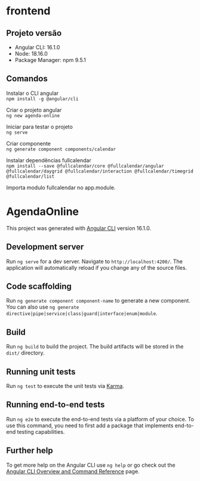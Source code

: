 # frontend

## Projeto versão

- Angular CLI: 16.1.0
- Node: 18.16.0
- Package Manager: npm 9.5.1

## Comandos
Instalar o CLI angular  
`npm install -g @angular/cli`

Criar o projeto angular  
`ng new agenda-online`

Iniciar para testar o projeto  
`ng serve`

Criar componente  
`ng generate component components/calendar`

Instalar dependências fullcalendar  
`npm install --save @fullcalendar/core @fullcalendar/angular @fullcalendar/daygrid @fullcalendar/interaction @fullcalendar/timegrid @fullcalendar/list`

Importa modulo fullcalendar no app.module.



# AgendaOnline

This project was generated with [Angular CLI](https://github.com/angular/angular-cli) version 16.1.0.

## Development server

Run `ng serve` for a dev server. Navigate to `http://localhost:4200/`. The application will automatically reload if you change any of the source files.

## Code scaffolding

Run `ng generate component component-name` to generate a new component. You can also use `ng generate directive|pipe|service|class|guard|interface|enum|module`.

## Build

Run `ng build` to build the project. The build artifacts will be stored in the `dist/` directory.

## Running unit tests

Run `ng test` to execute the unit tests via [Karma](https://karma-runner.github.io).

## Running end-to-end tests

Run `ng e2e` to execute the end-to-end tests via a platform of your choice. To use this command, you need to first add a package that implements end-to-end testing capabilities.

## Further help

To get more help on the Angular CLI use `ng help` or go check out the [Angular CLI Overview and Command Reference](https://angular.io/cli) page.
